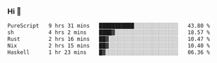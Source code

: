 ### Hi 👋

<!--START_SECTION:waka-->

```txt
PureScript   9 hrs 31 mins   ███████████░░░░░░░░░░░░░░   43.80 %
sh           4 hrs 2 mins    ████▓░░░░░░░░░░░░░░░░░░░░   18.57 %
Rust         2 hrs 16 mins   ██▓░░░░░░░░░░░░░░░░░░░░░░   10.47 %
Nix          2 hrs 15 mins   ██▓░░░░░░░░░░░░░░░░░░░░░░   10.40 %
Haskell      1 hr 23 mins    █▓░░░░░░░░░░░░░░░░░░░░░░░   06.36 %
```

<!--END_SECTION:waka-->
